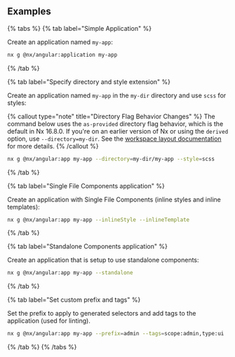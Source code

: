 ## Examples

{% tabs %}
{% tab label="Simple Application" %}

Create an application named `my-app`:

```bash
nx g @nx/angular:application my-app
```

{% /tab %}

{% tab label="Specify directory and style extension" %}

Create an application named `my-app` in the `my-dir` directory and use `scss` for styles:

{% callout type="note" title="Directory Flag Behavior Changes" %}
The command below uses the `as-provided` directory flag behavior, which is the default in Nx 16.8.0. If you're on an earlier version of Nx or using the `derived` option, use `--directory=my-dir`. See the [workspace layout documentation](/deprecated/workspace-layout) for more details.
{% /callout %}

```bash
nx g @nx/angular:app my-app --directory=my-dir/my-app --style=scss
```

{% /tab %}

{% tab label="Single File Components application" %}

Create an application with Single File Components (inline styles and inline templates):

```bash
nx g @nx/angular:app my-app --inlineStyle --inlineTemplate
```

{% /tab %}

{% tab label="Standalone Components application" %}

Create an application that is setup to use standalone components:

```bash
nx g @nx/angular:app my-app --standalone
```

{% /tab %}

{% tab label="Set custom prefix and tags" %}

Set the prefix to apply to generated selectors and add tags to the application (used for linting).

```bash
nx g @nx/angular:app my-app --prefix=admin --tags=scope:admin,type:ui
```

{% /tab %}
{% /tabs %}
